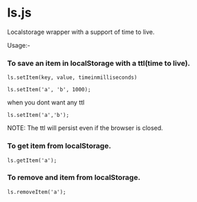 # ls.js

Localstorage wrapper with a support of time to live.

Usage:-

### To save an item in localStorage with a ttl(time to live).

```ls.setItem(key, value, timeinmilliseconds)```

```ls.setItem('a', 'b', 1000);```

when you dont want any ttl

```ls.setItem('a','b');```

NOTE: The ttl will persist even if the browser is closed. 

### To get item from localStorage.

```ls.getItem('a');```

### To remove and item from localStorage.

```ls.removeItem('a');```
